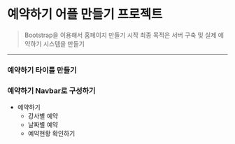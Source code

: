 # 예약하기 어플 만들기 프로젝트
> Bootstrap을 이용해서 홈페이지 만들기 시작
> 최종 목적은 서버 구축 및 실제 예약하기 시스템을 만들기
---------------------------
### 예약하기 타이틀 만들기 

### 예약하기 Navbar로 구성하기
+ 예약하기
    + 강사별 예약
    + 날짜별 예약
    + 예약현황 확인하기


